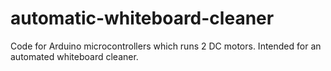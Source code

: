 # automatic-whiteboard-cleaner
 Code for Arduino microcontrollers which runs 2 DC motors. Intended for an automated whiteboard cleaner. 
